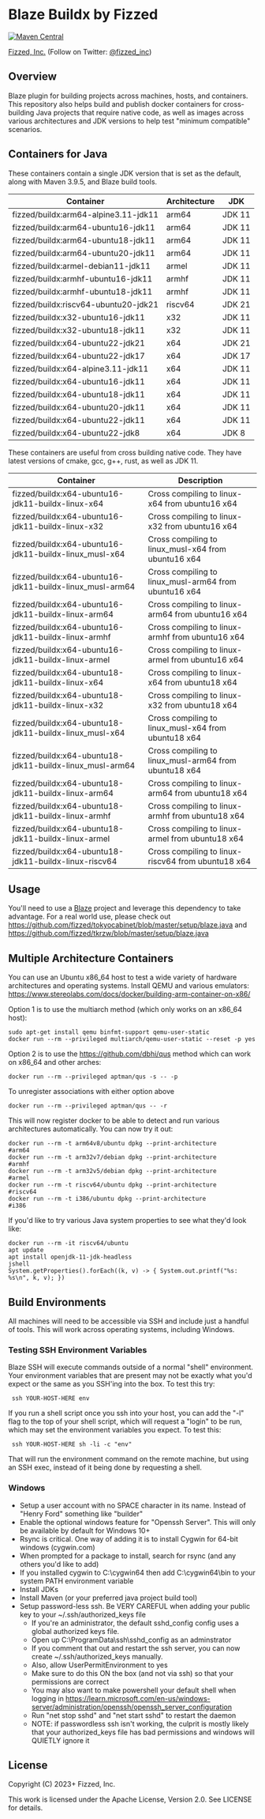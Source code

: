 # Blaze Buildx by Fizzed

[![Maven Central](https://img.shields.io/maven-central/v/com.fizzed/blaze-buildx?color=blue&style=flat-square)](https://mvnrepository.com/artifact/com.fizzed/blaze-buildx)

[Fizzed, Inc.](http://fizzed.com) (Follow on Twitter: [@fizzed_inc](http://twitter.com/fizzed_inc))

## Overview

Blaze plugin for building projects across machines, hosts, and containers.  This repository also helps build and publish
docker containers for cross-building Java projects that require native code, as well as images across various architectures
and JDK versions to help test "minimum compatible" scenarios.

## Containers for Java

These containers contain a single JDK version that is set as the default, along with Maven 3.9.5, and Blaze build tools.

| Container | Architecture | JDK |
| --------- | ------------ | --- |
| fizzed/buildx:arm64-alpine3.11-jdk11 | arm64 | JDK 11 |
| fizzed/buildx:arm64-ubuntu16-jdk11 | arm64 | JDK 11 |
| fizzed/buildx:arm64-ubuntu18-jdk11 | arm64 | JDK 11 |
| fizzed/buildx:arm64-ubuntu20-jdk11 | arm64 | JDK 11 |
| fizzed/buildx:armel-debian11-jdk11 | armel | JDK 11 |
| fizzed/buildx:armhf-ubuntu16-jdk11 | armhf | JDK 11 |
| fizzed/buildx:armhf-ubuntu18-jdk11 | armhf | JDK 11 |
| fizzed/buildx:riscv64-ubuntu20-jdk21 | riscv64 | JDK 21 |
| fizzed/buildx:x32-ubuntu16-jdk11 | x32 | JDK 11 |
| fizzed/buildx:x32-ubuntu18-jdk11 | x32 | JDK 11 |
| fizzed/buildx:x64-ubuntu22-jdk21 | x64 | JDK 21 |
| fizzed/buildx:x64-ubuntu22-jdk17 | x64 | JDK 17 |
| fizzed/buildx:x64-alpine3.11-jdk11 | x64 | JDK 11 |
| fizzed/buildx:x64-ubuntu16-jdk11 | x64 | JDK 11 |
| fizzed/buildx:x64-ubuntu18-jdk11 | x64 | JDK 11 |
| fizzed/buildx:x64-ubuntu20-jdk11 | x64 | JDK 11 |
| fizzed/buildx:x64-ubuntu22-jdk11 | x64 | JDK 11 |
| fizzed/buildx:x64-ubuntu22-jdk8 | x64 | JDK 8 |

These containers are useful from cross building native code. They have latest versions of cmake, gcc, g++, rust, as 
well as JDK 11.

| Container | Description |
| --------- | ----------- |
| fizzed/buildx:x64-ubuntu16-jdk11-buildx-linux-x64 | Cross compiling to linux-x64 from ubuntu16 x64 |
| fizzed/buildx:x64-ubuntu16-jdk11-buildx-linux-x32 | Cross compiling to linux-x32 from ubuntu16 x64 |
| fizzed/buildx:x64-ubuntu16-jdk11-buildx-linux_musl-x64 | Cross compiling to linux_musl-x64 from ubuntu16 x64 |
| fizzed/buildx:x64-ubuntu16-jdk11-buildx-linux_musl-arm64 | Cross compiling to linux_musl-arm64 from ubuntu16 x64 |
| fizzed/buildx:x64-ubuntu16-jdk11-buildx-linux-arm64 | Cross compiling to linux-arm64 from ubuntu16 x64 |
| fizzed/buildx:x64-ubuntu16-jdk11-buildx-linux-armhf | Cross compiling to linux-armhf from ubuntu16 x64 |
| fizzed/buildx:x64-ubuntu16-jdk11-buildx-linux-armel | Cross compiling to linux-armel from ubuntu16 x64 |
| fizzed/buildx:x64-ubuntu18-jdk11-buildx-linux-x64 | Cross compiling to linux-x64 from ubuntu18 x64 |
| fizzed/buildx:x64-ubuntu18-jdk11-buildx-linux-x32 | Cross compiling to linux-x32 from ubuntu18 x64 |
| fizzed/buildx:x64-ubuntu18-jdk11-buildx-linux_musl-x64 | Cross compiling to linux_musl-x64 from ubuntu18 x64 |
| fizzed/buildx:x64-ubuntu18-jdk11-buildx-linux_musl-arm64 | Cross compiling to linux_musl-arm64 from ubuntu18 x64 |
| fizzed/buildx:x64-ubuntu18-jdk11-buildx-linux-arm64 | Cross compiling to linux-arm64 from ubuntu18 x64 |
| fizzed/buildx:x64-ubuntu18-jdk11-buildx-linux-armhf | Cross compiling to linux-armhf from ubuntu18 x64 |
| fizzed/buildx:x64-ubuntu18-jdk11-buildx-linux-armel | Cross compiling to linux-armel from ubuntu18 x64 |
| fizzed/buildx:x64-ubuntu18-jdk11-buildx-linux-riscv64 | Cross compiling to linux-riscv64 from ubuntu18 x64 |


## Usage

You'll need to use a [Blaze](https://github.com/fizzed/blaze) project and leverage this dependency to take advantage.
For a real world use, please check out https://github.com/fizzed/tokyocabinet/blob/master/setup/blaze.java and
https://github.com/fizzed/tkrzw/blob/master/setup/blaze.java

## Multiple Architecture Containers

You can use an Ubuntu x86_64 host to test a wide variety of hardware architectures and operating systems.
Install QEMU and various emulators: https://www.stereolabs.com/docs/docker/building-arm-container-on-x86/

Option 1 is to use the multiarch method (which only works on an x86_64 host):

    sudo apt-get install qemu binfmt-support qemu-user-static
    docker run --rm --privileged multiarch/qemu-user-static --reset -p yes

Option 2 is to use the https://github.com/dbhi/qus method which can work on x86_64 and other arches:

    docker run --rm --privileged aptman/qus -s -- -p 

To unregister associations with either option above

    docker run --rm --privileged aptman/qus -- -r

This will now register docker to be able to detect and run various architectures automatically. You can now try it out:

    docker run --rm -t arm64v8/ubuntu dpkg --print-architecture       #arm64
    docker run --rm -t arm32v7/debian dpkg --print-architecture       #armhf
    docker run --rm -t arm32v5/debian dpkg --print-architecture       #armel
    docker run --rm -t riscv64/ubuntu dpkg --print-architecture       #riscv64
    docker run --rm -t i386/ubuntu dpkg --print-architecture          #i386

If you'd like to try various Java system properties to see what they'd look like:

    docker run --rm -it riscv64/ubuntu
    apt update
    apt install openjdk-11-jdk-headless
    jshell
    System.getProperties().forEach((k, v) -> { System.out.printf("%s: %s\n", k, v); })

## Build Environments

All machines will need to be accessible via SSH and include just a handful of tools. This will work across operating
systems, including Windows.

### Testing SSH Environment Variables

Blaze SSH will execute commands outside of a normal "shell" environment. Your environment variables that are present
may not be exactly what you'd expect or the same as you SSH'ing into the box.  To test this try:

     ssh YOUR-HOST-HERE env

If you run a shell script once you ssh into your host, you can add the "-l" flag to the top of your shell script, which
will request a "login" to be run, which may set the environment variables you expect. To test this:

     ssh YOUR-HOST-HERE sh -li -c "env"

That will run the environment command on the remote machine, but using an SSH exec, instead of it being done by 
requesting a shell.

### Windows

 - Setup a user account with no SPACE character in its name. Instead of "Henry Ford" something like "builder"
 - Enable the optional windows feature for "Openssh Server". This will only be available by default for Windows 10+
 - Rsync is critical. One way of adding it is to install Cygwin for 64-bit windows (cygwin.com)
 - When prompted for a package to install, search for rsync (and any others you'd like to add)
 - If you installed cygwin to C:\cygwin64 then add C:\cygwin64\bin to your system PATH environment variable
 - Install JDKs
 - Install Maven (or your preferred java project build tool)
 - Setup password-less ssh. Be VERY CAREFUL when adding your public key to your ~/.ssh/authorized_keys file
   - If you're an administrator, the default sshd_config config uses a global authorized keys file.
   - Open up C:\ProgramData\ssh\sshd_config as an adminstrator
   - If you comment that out and restart the ssh server, you can now create ~/.ssh/authorized_keys manually.
   - Also, allow UserPermitEnvironment to yes
   - Make sure to do this ON the box (and not via ssh) so that your permissions are correct
   - You may also want to make powershell your default shell when logging in https://learn.microsoft.com/en-us/windows-server/administration/openssh/openssh_server_configuration
   - Run "net stop sshd" and "net start sshd" to restart the daemon
   - NOTE: if passwordless ssh isn't working, the culprit is mostly likely that your authorized_keys file has bad permissions and windows will QUIETLY ignore it

## License

Copyright (C) 2023+ Fizzed, Inc.

This work is licensed under the Apache License, Version 2.0. See LICENSE for details.